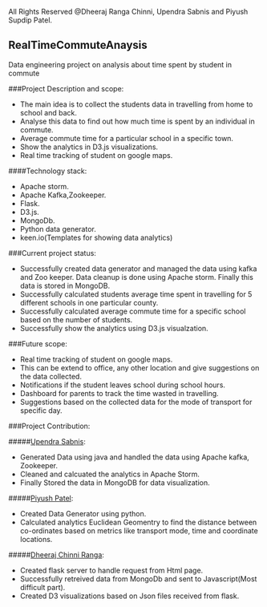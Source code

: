 All Rights Reserved @Dheeraj Ranga Chinni, Upendra Sabnis and Piyush Supdip Patel.

## RealTimeCommuteAnaysis
Data engineering project on analysis about time spent by student in commute 

###Project Description and scope:

* The main idea is to collect the students data in travelling from home to school and back. 
* Analyse this data to find out how much time is spent by an individual in commute. 
* Average commute time for a particular school in a specific town. 
* Show the analytics in D3.js visualizations. 
* Real time tracking of student on google maps.

####Technology stack:

* Apache storm.
* Apache Kafka,Zookeeper.
* Flask.
* D3.js.
* MongoDb.
* Python data generator.
* keen.io(Templates for showing data analytics)

###Current project status:

* Successfully created data generator and managed the data using kafka and Zoo keeper. Data cleanup is done using Apache storm. Finally this data is stored in MongoDB.
* Successfully calculated students average time spent in travelling for 5 different schools in one particular county.
* Successfully calculated average commute time for a specific school based on the number of students. 
* Successfully show the analytics using D3.js visualzation. 

###Future scope:

* Real time tracking of student on google maps. 
* This can be extend to office, any other location and give suggestions on the data collected. 
* Notifications if the student leaves school during school hours. 
* Dashboard for parents to track the time wasted in travelling. 
* Suggestions based on the collected data for the mode of transport for specific day. 

###Project Contribution:

#####[Upendra Sabnis](https://github.com/upensabnis/RealTimeCommuteAnaysis):

* Generated Data using java and handled the data using Apache kafka, Zookeeper.
* Cleaned and calcuated the analytics in Apache Storm.
* Finally Stored the data in MongoDB for data visualization.

#####[Piyush Patel](https://github.com/pipa0979/RealTimeCommuteAnaysis):

* Created Data Generator using python.
* Calculated analytics Euclidean Geomentry to find the distance between co-ordinates based on metrics like transport mode, time and coordinate locations.

#####[Dheeraj Chinni Ranga](https://github.com/crdsrm/RealTimeCommuteAnaysis):

* Created flask server to handle request from Html page. 
* Successfully retreived data from MongoDb and sent to Javascript(Most difficult part).
* Created D3 visualizations based on Json files received from flask.



